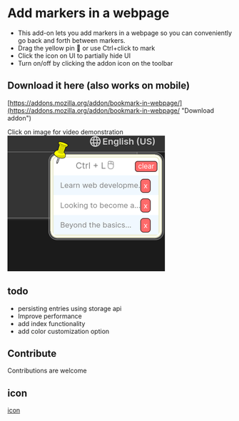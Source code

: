 # Add markers in a webpage

* This add-on lets you add markers in a webpage so you can conveniently go back and forth between markers.
* Drag the yellow pin 📌 or use Ctrl+click to mark
* Click the icon on UI to partially hide UI
* Turn on/off by clicking the addon icon on the toolbar

## Download it here (also works on mobile)
[https://addons.mozilla.org/addon/bookmark-in-webpage/](https://addons.mozilla.org/addon/bookmark-in-webpage/ "Download addon")

Click on image for video demonstration  
[![Screenshot of the Firefox Addon](./directory/addon.png?raw=true)](https://youtu.be/f9lBxirdrcA)

## todo
* persisting entries using storage api
* Improve performance
* add index functionality
* add color customization option

## Contribute
Contributions are welcome

## icon 
[icon](https://maps.google.com/mapfiles/kml/pushpin/ylw-pushpin.png "an icon")

